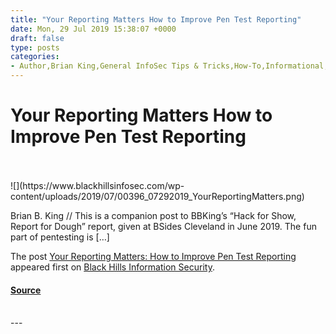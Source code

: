```yaml
---
title: "Your Reporting Matters How to Improve Pen Test Reporting"
date: Mon, 29 Jul 2019 15:38:07 +0000
draft: false
type: posts
categories: 
- Author,Brian King,General InfoSec Tips & Tricks,How-To,Informational,InfoSec 101,macros,MSWord Tricks,Pen Test Reports,reports,screenshots
---
```

# Your Reporting Matters How to Improve Pen Test Reporting

<br/>

<br/>
![](https://www.blackhillsinfosec.com/wp-content/uploads/2019/07/00396_07292019_YourReportingMatters.png)

Brian B. King // This is a companion post to BBKing’s “Hack for Show, Report for Dough” report, given at BSides Cleveland in June 2019. The fun part of pentesting is \[…\]

The post [Your Reporting Matters: How to Improve Pen Test Reporting](https://www.blackhillsinfosec.com/your-reporting-matters-how-to-improve-pen-test-reporting/) appeared first on [Black Hills Information Security](https://www.blackhillsinfosec.com).

#### [Source](https://www.blackhillsinfosec.com/your-reporting-matters-how-to-improve-pen-test-reporting/)

<br/>
---
